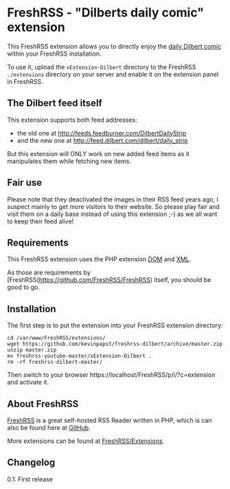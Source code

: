 # FreshRSS - "Dilberts daily comic" extension

This FreshRSS extension allows you to directly enjoy the [daily Dilbert comic](http://dilbert.com/) within your FreshRSS installation.

To use it, upload the ```xExtension-Dilbert``` directory to the FreshRSS `./extensions` directory on your server and enable it on the extension panel in FreshRSS.

## The Dilbert feed itself

This extension supports both feed addresses:

- the old one at http://feeds.feedburner.com/DilbertDailyStrip
- and the new one at http://feed.dilbert.com/dilbert/daily_strip 

But this extension will ONLY work on new added feed items as it manipulates them while fetching new items.

## Fair use

Please note that they deactivated the images in their RSS feed years ago, I suspect mainly to get more visitors to their website.
So please play fair and visit them on a daily base instead of using this extension ;-) as we all want to keep their feed alive!

## Requirements

This FreshRSS extension uses the PHP extension [DOM](http://php.net/dom) and [XML](http://php.net/xml).

As those are requirements by [FreshRSS(https://github.com/FreshRSS/FreshRSS) itself, you should be good to go.


## Installation

The first step is to put the extension into your FreshRSS extension directory:
```
cd /var/www/FreshRSS/extensions/
wget https://github.com/kevinpapst/freshrss-dilbert/archive/master.zip
unzip master.zip
mv freshrss-youtube-master/xExtension-Dilbert .
rm -rf freshrss-dilbert-master/
```

Then switch to your browser https://localhost/FreshRSS/p/i/?c=extension and activate it.

## About FreshRSS
[FreshRSS](https://freshrss.org/) is a great self-hosted RSS Reader written in PHP, which is can also be found here at [GitHub](https://github.com/FreshRSS/FreshRSS).

More extensions can be found at [FreshRSS/Extensions](https://github.com/FreshRSS/Extensions).

## Changelog

0.1: First release
